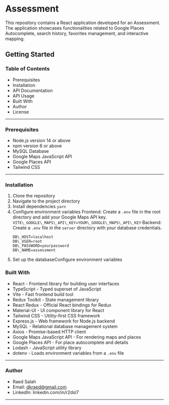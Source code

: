 # Assessment

This repository contains a React application developed for an Assessment. The application showcases functionalities related to Google Places Autocomplete, search history, favorites management, and interactive mapping.

## Getting Started

### Table of Contents

- Prerequisites
- Installation
- API Documentation
- API Usage
- Built With
- Author
- License

---

### Prerequisites

- Node.js version 14 or above
- npm version 6 or above
- MySQL Database
- Google Maps JavaScript API
- Google Places API
- Tailwind CSS

---

### Installation

1. Clone the repository
2. Navigate to the project directory
3. Install dependencies
   `yarn`
4. Configure environment variables
   Frontend: Create a `.env` file in the root directory and add your Google Maps API key.
   `VITE\_GOOGLE\_MAPS\_API\_KEY=YOUR\_GOOGLE\_MAPS\_API\_KEY`
   Backend: Create a `.env` file in the `server` directory with your database credentials.
   ```
   DB\_HOST=localhost
   DB\_USER=root
   DB\_PASSWORD=yourpassword
   DB\_NAME=assessment
   ```
5. Set up the databaseConfigure environment variables

### Built With

- React - Frontend library for building user interfaces
- TypeScript - Typed superset of JavaScript
- Vite - Fast frontend build tool
- Redux Toolkit - State management library
- React Redux - Official React bindings for Redux
- Material-UI - UI component library for React
- Tailwind CSS - Utility-first CSS framework
- Express.js - Web framework for Node.js backend
- MySQL - Relational database management system
- Axios - Promise-based HTTP client
- Google Maps JavaScript API - For rendering maps and places
- Google Places API - For place autocomplete and details
- Lodash - JavaScript utility library
- dotenv - Loads environment variables from a `.env` file

---

### Author

- Raed Salah
- Email: [dkraed@gmail.com]()
- LinkedIn: linkedin.com/in/r2dsl7

---
